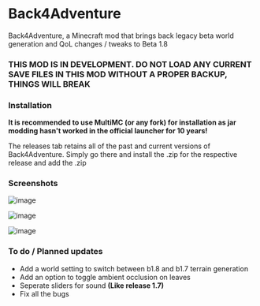 # Back4Adventure

Back4Adventure, a Minecraft mod that brings back legacy beta world generation and QoL changes / tweaks to Beta 1.8

### THIS MOD IS IN DEVELOPMENT. DO NOT LOAD ANY CURRENT SAVE FILES IN THIS MOD WITHOUT A PROPER BACKUP, THINGS WILL BREAK

### Installation

**It is recommended to use MultiMC (or any fork) for installation as jar modding hasn't worked in the official launcher for 10 years!**

The releases tab retains all of the past and current versions of Back4Adventure. Simply go there and install the .zip for the respective release and add the .zip

### Screenshots

![image](https://user-images.githubusercontent.com/78571856/215299616-d0d9ed24-730e-49b3-8bbb-541f689f4361.png)

![image](https://user-images.githubusercontent.com/78571856/215299669-a9a05d38-e552-4918-bf1c-0f10c14f9b9c.png)

![image](https://user-images.githubusercontent.com/78571856/215299674-fb35cb58-2fa7-497e-8337-6c18e8cb212a.png)

### To do / Planned updates
- Add a world setting to switch between b1.8 and b1.7 terrain generation
- Add an option to toggle ambient occlusion on leaves
- Seperate sliders for sound **(Like release 1.7)**
- Fix all the bugs
